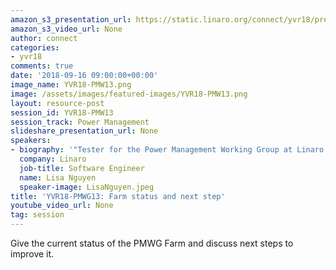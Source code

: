 ```yaml
---
amazon_s3_presentation_url: https://static.linaro.org/connect/yvr18/presentations/yvr18-pmw13.pdf
amazon_s3_video_url: None
author: connect
categories:
- yvr18
comments: true
date: '2018-09-16 09:00:00+00:00'
image_name: YVR18-PMW13.png
image: /assets/images/featured-images/YVR18-PMW13.png
layout: resource-post
session_id: YVR18-PMW13
session_track: Power Management
slideshare_presentation_url: None
speakers:
- biography: '"Tester for the Power Management Working Group at Linaro."'
  company: Linaro
  job-title: Software Engineer
  name: Lisa Nguyen
  speaker-image: LisaNguyen.jpeg
title: 'YVR18-PMWG13: Farm status and next step'
youtube_video_url: None
tag: session
---
```


Give the current status of the PMWG Farm and discuss next steps to improve it.